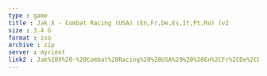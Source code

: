 ```yaml
---
type : game
title : Jak X - Combat Racing (USA) (En,Fr,De,Es,It,Pt,Ru) (v2
size : 3.4 G
format : iso
archive : zip
server : myrient
link2 : Jak%20X%20-%20Combat%20Racing%20%28USA%29%20%28En%2CFr%2CDe%2CEs%2CIt%2CPt%2CRu%29%20%28v2.00%29
---
```

